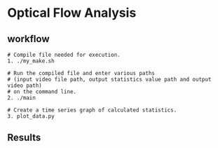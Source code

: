 # Optical Flow Analysis

## workflow

```
# Compile file needed for execution.
1. ./my_make.sh

# Run the compiled file and enter various paths 
# (input video file path, output statistics value path and output video path) 
# on the command line.
2. ./main

# Create a time series graph of calculated statistics.
3. plot_data.py
```

## Results
